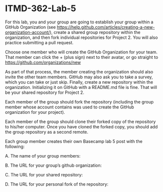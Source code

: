 # ITMD-362-Lab-5
For this lab, you and your group are going to establish your group within a GitHub Organization (see https://help.github.com/articles/creating-a-new-organization-account/), create a shared group repository within the organization, and then fork individual repositories for Project 2. You will also practice submitting a pull request.

Choose one member who will create the GitHub Organization for your team. That member can click the + (plus sign) next to their avatar, or go straight to https://github.com/organizations/new

As part of that process, the member creating the organization should also invite the other team members. GitHub may also ask you to take a survey, which you can take or just skip. Finally, create a new repository within the organization. Initializing it on GitHub with a README.md file is fine. That will be your shared repository for Project 2.

Each member of the group should fork the repository (including the group member whose account contains was used to create the GitHub organization for your project).

Each member of the group should clone their forked copy of the repository to his/her computer. Once you have cloned the forked copy, you should add the group repository as a second remote.

Each group member creates their own Basecamp lab 5 post with the following:

A. The name of your group members:

B. The URL for your group’s github organization:

C. The URL for your shared repository:

D. The URL for your personal fork of the repository:
